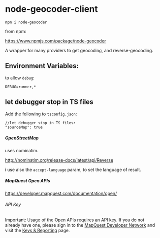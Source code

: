 # node-geocoder-client

    npm i node-geocoder
    
from npm:

https://www.npmjs.com/package/node-geocoder

A wrapper for many providers to get geocoding, and reverse-geocoding.

    
## Environment Variables:
    

to allow `debug`:
    
    DEBUG=runner,*

## let debugger stop in TS files

Add the following to  `tsconfig.json`:
    
    //let debugger stop in TS files:
    "sourceMap": true    
    
##### OpenStreetMap 

uses nominatim.

http://nominatim.org/release-docs/latest/api/Reverse

i use also the `accept-language` param, to set the language of result.

##### MapQuest Open APIs
https://developer.mapquest.com/documentation/open/

###### API Key

Important: Usage of the Open APIs requires an API key. If you do not already have one, please sign in to the [MapQuest Developer Network](http://developer.mapquest.com/) and visit the [Keys & Reporting](https://developer.mapquest.com/user/me/apps) page.